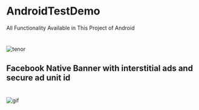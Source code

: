 # AndroidTestDemo
All Functionality Available in This Project of Android
#
![tenor](https://user-images.githubusercontent.com/61726344/94987000-e1f7d380-0580-11eb-968e-5d8774855f72.gif)
## Facebook Native Banner with interstitial ads and secure ad unit id 
# 
![gif](https://user-images.githubusercontent.com/61726344/94987150-a7426b00-0581-11eb-9328-472ec73c2ad2.gif)
